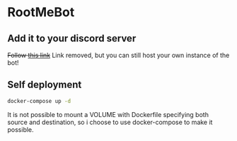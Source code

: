 # RootMeBot

## Add it to your discord server

~~Follow [this link](https://http.cat/410)~~ Link removed, but you can still host your own instance of the bot!

## Self deployment

```bash
docker-compose up -d
```

It is not possible to mount a VOLUME with Dockerfile specifying both source and destination, so i choose to use docker-compose to make it possible.
